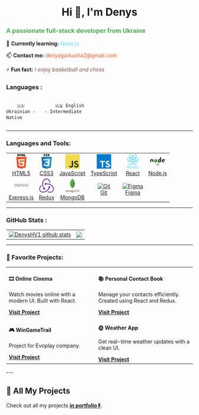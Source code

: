 <h1 align="center">Hi 👋, I'm Denys</h1>

<h3 align="left" style="color: #4CAF50;">A passionate full-stack developer from Ukraine</h3>

<div align="left">
  <p>
    🌱 <strong>Currently learning:</strong> <span style="color: #61DAFB;">Node.js</span>
  </p>
  <p>
    📫 <strong>Contact me:</strong> 
    <a href="mailto:denyagarkusha2@gmail.com" style="color: #FF5722; text-decoration: none;">
      denyagarkusha2@gmail.com
    </a>
  </p>
  <p>
    ⚡ <strong>Fun fact:</strong> <span style="font-style: italic; color: #795548;">I enjoy basketball and chess</span>
  </p>
</div>

### Languages :

<div style="display: flex; align-items: flex-start; align: center">
<table  align="center">
  <tr>
    
        🇺🇦 Ukrainian - Native
        
  </tr>

  <tr>
    
        🇬🇧 English - Intermediate
        
  </tr>
</table>
</div>

---


<h3 align="left" style={ display: block;}>Languages and Tools:</h3>
<table>
  <tr>
    <td align="center"><a href="https://www.w3.org/html/" target="_blank" rel="noreferrer"><img src="https://raw.githubusercontent.com/devicons/devicon/master/icons/html5/html5-original-wordmark.svg" alt="HTML5" width="40" height="40"/><br>HTML5</a></td>
    <td align="center"><a href="https://www.w3schools.com/css/" target="_blank" rel="noreferrer"><img src="https://raw.githubusercontent.com/devicons/devicon/master/icons/css3/css3-original-wordmark.svg" alt="CSS3" width="40" height="40"/><br>CSS3</a></td>
    <td align="center"><a href="https://developer.mozilla.org/en-US/docs/Web/JavaScript" target="_blank" rel="noreferrer"><img src="https://raw.githubusercontent.com/devicons/devicon/master/icons/javascript/javascript-original.svg" alt="JavaScript" width="40" height="40"/><br>JavaScript</a></td>
    <td align="center"><a href="https://www.typescriptlang.org/" target="_blank" rel="noreferrer"><img src="https://raw.githubusercontent.com/devicons/devicon/master/icons/typescript/typescript-original.svg" alt="TypeScript" width="40" height="40"/><br>TypeScript</a></td>
    <td align="center"><a href="https://reactjs.org/" target="_blank" rel="noreferrer"><img src="https://raw.githubusercontent.com/devicons/devicon/master/icons/react/react-original-wordmark.svg" alt="React" width="40" height="40"/><br>React</a></td>
    <td align="center"><a href="https://nodejs.org" target="_blank" rel="noreferrer"><img src="https://raw.githubusercontent.com/devicons/devicon/master/icons/nodejs/nodejs-original-wordmark.svg" alt="Node.js" width="40" height="40"/><br>Node.js</a></td>
  </tr>
  <tr>
    <td align="center"><a href="https://expressjs.com" target="_blank" rel="noreferrer"><img src="https://raw.githubusercontent.com/devicons/devicon/master/icons/express/express-original-wordmark.svg" alt="Express.js" width="40" height="40"/><br>Express.js</a></td>
    <td align="center"><a href="https://redux.js.org" target="_blank" rel="noreferrer"><img src="https://raw.githubusercontent.com/devicons/devicon/master/icons/redux/redux-original.svg" alt="Redux" width="40" height="40"/><br>Redux</a></td>
    <td align="center"><a href="https://www.mongodb.com/" target="_blank" rel="noreferrer"><img src="https://raw.githubusercontent.com/devicons/devicon/master/icons/mongodb/mongodb-original-wordmark.svg" alt="MongoDB" width="40" height="40"/><br>MongoDB</a></td>
    <td align="center"><a href="https://git-scm.com/" target="_blank" rel="noreferrer"><img src="https://www.vectorlogo.zone/logos/git-scm/git-scm-icon.svg" alt="Git" width="40" height="40"/><br>Git</a></td>
    <td align="center"><a href="https://www.figma.com/" target="_blank" rel="noreferrer"><img src="https://www.vectorlogo.zone/logos/figma/figma-icon.svg" alt="Figma" width="40" height="40"/><br>Figma</a></td>
  </tr>
</table>

---


### GitHub Stats :

<table align="center">
  <tr>
  <td>
  <a href="https://github.com/DenysHV1/github-readme-stats"><img align="center" src="https://github-readme-stats.vercel.app/api?username=DenysHV1&show_icons=true&include_all_commits=true&theme=buefy&hide_border=true" alt="DenysHV1 github stats" /></a>
  </td>
  <td>
  <a href="https://github.com/DenysHV1/github-readme-stats"><img align="center" src="https://github-readme-stats.vercel.app/api/top-langs/?username=DenysHV1&layout=compact&theme=buefy&hide_border=true" /></a>
  </td>
  </tr>
</table>

---

### 🎨 Favorite Projects:
<div>
  <table>
    <tr>
      <td align="left">
        <h4>🎞️ Online Cinema</h4>
        <p>Watch movies online with a modern UI. Built with React.</p>
        <a href="https://react-films-zeta.vercel.app/" target="_blank"><strong>Visit Project</strong></a>
      </td>
      <td align="left">
        <h4>📚 Personal Contact Book</h4>
        <p>Manage your contacts efficiently. Created using React and Redux.</p>
        <a href="https://contack-book-two.vercel.app/" target="_blank"><strong>Visit Project</strong></a>
      </td>
    </tr>
    <tr>
      <td align="left">
        <h4>🎮 WinGameTrail</h4>
        <p>Project for Evoplay company.</p>
        <a href="https://denyshv1.github.io/wingametraill/" target="_blank"><strong>Visit Project</strong></a>
      </td>
      <td align="left">
        <h4>🌞 Weather App</h4>
        <p>Get real-time weather updates with a clean UI.</p>
        <a href="https://den-vik-weather.vercel.app/" target="_blank"><strong>Visit Project</strong></a>
      </td>
    </tr>
  </table>
</div>
---

<h2 align="left">📌 All My Projects</h2>
<p align="left">
  Check out all my projects <a href="https://denyshv1.github.io/DENYS_HV-PORTFOLIO/" target="_blank"><strong>in portfolio ⏬</strong></a>.
</p>
